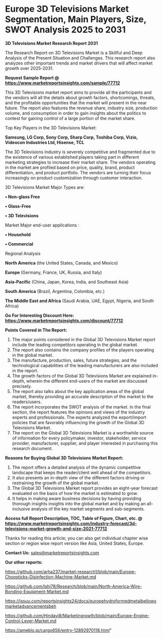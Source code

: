 # Europe 3D Televisions Market Segmentation, Main Players, Size, SWOT Analysis 2025 to 2031

<strong>3D Televisions Market Research Report 2031</strong>

The Research Report on 3D Televisions Market is a Skillful and Deep Analysis of the Present Situation and Challenges. This research report also analyzes other important trends and market drivers that will affect market growth over 2025-2031.

<strong>Request Sample Report @ <a href=https://www.marketreportsinsights.com/sample/77712>https://www.marketreportsinsights.com/sample/77712</a></strong>

This 3D Televisions market report aims to provide all the participants and the vendors will all the details about growth factors, shortcomings, threats, and the profitable opportunities that the market will present in the near future. The report also features the revenue share, industry size, production volume, and consumption in order to gain insights about the politics to contest for gaining control of a large portion of the market share.

Top Key Players in the 3D Televisions Market:

<strong>Samsung, LG Corp, Sony Corp, Sharp Corp, Toshiba Corp, Vizio, Videocon Industries Ltd, Hisense, TCL</strong>

The 3D Televisions Industry is severely competitive and fragmented due to the existence of various established players taking part in different marketing strategies to increase their market share. The vendors operating in the market are profiled based on price, quality, brand, product differentiation, and product portfolio. The vendors are turning their focus increasingly on product customization through customer interaction.

3D Televisions Market Major Types are:

<strong>• Non-glass Free

• Glass-Free

• 3D Televisions</strong>

Market Major end-user applications :

<strong>• Household

• Commercial</strong>

Regional Analysis

</u><strong><b>North America</b></strong> (the United States, Canada, and Mexico)

<strong><b>Europe </b></strong>(Germany, France, UK, Russia, and Italy)

<strong><b>Asia-Pacific</b></strong> (China, Japan, Korea, India, and Southeast Asia)

<strong><b>South America</b></strong> (Brazil, Argentina, Colombia, etc.)

<strong><b>The Middle East and Africa</b></strong> (Saudi Arabia, UAE, Egypt, Nigeria, and South Africa)

<strong>Go For Interesting Discount Here: <a href=https://www.marketreportsinsights.com/discount/77712>https://www.marketreportsinsights.com/discount/77712</a></strong>

<strong>Points Covered in The Report:</strong>
<ol>
  <li>The major points considered in the Global 3D Televisions Market report include the leading competitors operating in the global market.</li>
  <li>The report also contains the company profiles of the players operating in the global market.</li>
  <li>The manufacture, production, sales, future strategies, and the technological capabilities of the leading manufacturers are also included in the report.</li>
  <li>The growth factors of the Global 3D Televisions Market are explained in-depth, wherein the different end-users of the market are discussed precisely.</li>
  <li>The report also talks about the key application areas of the global market, thereby providing an accurate description of the market to the readers/users.</li>
  <li>The report incorporates the SWOT analysis of the market. In the final section, the report features the opinions and views of the industry experts and professionals. The experts analyzed the export/import policies that are favorably influencing the growth of the Global 3D Televisions Market.</li>
  <li>The report on the Global 3D Televisions Market is a worthwhile source of information for every policymaker, investor, stakeholder, service provider, manufacturer, supplier, and player interested in purchasing this research document.</li>
</ol>
<strong>Reasons for Buying Global 3D Televisions Market Report:</strong>

<ol>
  <li>The report offers a detailed analysis of the dynamic competitive landscape that keeps the reader/client well ahead of the competitors.</li>
  <li>It also presents an in-depth view of the different factors driving or restraining the growth of the global market.</li>
  <li>The Global 3D Televisions Market report provides an eight-year forecast evaluated on the basis of how the market is estimated to grow.</li>
  <li>It helps in making aware business decisions by having providing thorough insights insights into the global market and by making an all-inclusive analysis of the key market segments and sub-segments.</li>
</ol>
<strong>Access full Report Description, TOC, Table of Figure, Chart, etc. @ <a href=https://www.marketreportsinsights.com/industry-forecast/3d-televisions-market-growth-and-size-2021-77712>https://www.marketreportsinsights.com/industry-forecast/3d-televisions-market-growth-and-size-2021-77712</a></strong>


Thanks for reading this article; you can also get individual chapter wise section or region wise report version like Asia, United States, Europe.

<strong>Contact Us:</strong>
sales@marketreportsinsights.com

<strong>Our other reports:</strong>

<a href=https://github.com/arha237/market-research1/blob/main/Europe-Chopsticks-Disinfection-Machine-Market.md>https://github.com/arha237/market-research1/blob/main/Europe-Chopsticks-Disinfection-Machine-Market.md</a>

<a href=https://github.com/Ishi78/Research/blob/main/North-America-Wire-Bonding-Equipment-Market.md>https://github.com/Ishi78/Research/blob/main/North-America-Wire-Bonding-Equipment-Market.md</a>

<a href=https://issuu.com/reportsinsights24/docs/europehydroformedmetalbellowsmarketadvancementsbeh>https://issuu.com/reportsinsights24/docs/europehydroformedmetalbellowsmarketadvancementsbeh</a>

<a href=https://github.com/Hindavi8/Marketingrowth/blob/main/Europe-Engine-Control-Lever-Market.md>https://github.com/Hindavi8/Marketingrowth/blob/main/Europe-Engine-Control-Lever-Market.md</a>

<a href=https://ameblo.jp/cargo656/entry-12892970118.html>https://ameblo.jp/cargo656/entry-12892970118.html</a>"
